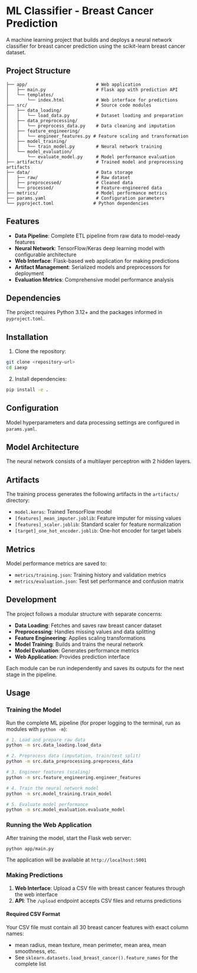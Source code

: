 # ML Classifier - Breast Cancer Prediction

A machine learning project that builds and deploys a neural network classifier for breast cancer prediction using the scikit-learn breast cancer dataset.

## Project Structure

```
├── app/                          # Web application
│   ├── main.py                   # Flask app with prediction API
│   └── templates/
│       └── index.html            # Web interface for predictions
├── src/                          # Source code modules
│   ├── data_loading/
│   │   └── load_data.py          # Dataset loading and preparation
│   ├── data_preprocessing/
│   │   └── preprocess_data.py    # Data cleaning and imputation
│   ├── feature_engineering/
│   │   └── engineer_features.py # Feature scaling and transformation
│   ├── model_training/
│   │   └── train_model.py        # Neural network training
│   └── model_evaluation/
│       └── evaluate_model.py     # Model performance evaluation
├── artifacts/                    # Trained model and preprocessing artifacts
├── data/                         # Data storage
│   ├── raw/                      # Raw dataset
│   ├── preprocessed/             # Cleaned data
│   └── processed/                # Feature-engineered data
├── metrics/                      # Model performance metrics
├── params.yaml                   # Configuration parameters
└── pyproject.toml               # Python dependencies
```

## Features

- **Data Pipeline**: Complete ETL pipeline from raw data to model-ready features
- **Neural Network**: TensorFlow/Keras deep learning model with configurable architecture
- **Web Interface**: Flask-based web application for making predictions
- **Artifact Management**: Serialized models and preprocessors for deployment
- **Evaluation Metrics**: Comprehensive model performance analysis

## Dependencies

The project requires Python 3.12+ and the packages informed in `pyproject.toml`.

## Installation

1. Clone the repository:
```bash
git clone <repository-url>
cd iaexp
```

2. Install dependencies:
```bash
pip install -e .
```

## Configuration

Model hyperparameters and data processing settings are configured in `params.yaml`.

## Model Architecture

The neural network consists of a multilayer perceptron with 2 hidden layers.

## Artifacts

The training process generates the following artifacts in the `artifacts/` directory:
- `model.keras`: Trained TensorFlow model
- `[features]_mean_imputer.joblib`: Feature imputer for missing values
- `[features]_scaler.joblib`: Standard scaler for feature normalization
- `[target]_one_hot_encoder.joblib`: One-hot encoder for target labels

## Metrics

Model performance metrics are saved to:
- `metrics/training.json`: Training history and validation metrics
- `metrics/evaluation.json`: Test set performance and confusion matrix

## Development

The project follows a modular structure with separate concerns:
- **Data Loading**: Fetches and saves raw breast cancer dataset
- **Preprocessing**: Handles missing values and data splitting
- **Feature Engineering**: Applies scaling transformations
- **Model Training**: Builds and trains the neural network
- **Model Evaluation**: Generates performance metrics
- **Web Application**: Provides prediction interface

Each module can be run independently and saves its outputs for the next stage in the pipeline.

## Usage

### Training the Model

Run the complete ML pipeline (for proper logging to the terminal, run as modules with `python -m`):

```bash
# 1. Load and prepare raw data
python -m src.data_loading.load_data

# 2. Preprocess data (imputation, train/test split)
python -m src.data_preprocessing.preprocess_data

# 3. Engineer features (scaling)
python -m src.feature_engineering.engineer_features

# 4. Train the neural network model
python -m src.model_training.train_model

# 5. Evaluate model performance
python -m src.model_evaluation.evaluate_model
```

### Running the Web Application

After training the model, start the Flask web server:

```bash
python app/main.py
```

The application will be available at `http://localhost:5001`

### Making Predictions

1. **Web Interface**: Upload a CSV file with breast cancer features through the web interface
2. **API**: The `/upload` endpoint accepts CSV files and returns predictions

#### Required CSV Format

Your CSV file must contain all 30 breast cancer features with exact column names:
- mean radius, mean texture, mean perimeter, mean area, mean smoothness, etc.
- See `sklearn.datasets.load_breast_cancer().feature_names` for the complete list
